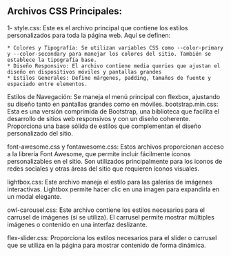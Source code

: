 ## Archivos CSS Principales:
1- style.css: Este es el archivo principal que contiene los estilos personalizados para toda la página web. Aquí se definen:

    * Colores y Tipografía: Se utilizan variables CSS como --color-primary y --color-secondary para manejar los colores del sitio. También se establece la tipografía base.
    * Diseño Responsivo: El archivo contiene media queries que ajustan el diseño en dispositivos móviles y pantallas grandes
    * Estilos Generales: Define márgenes, padding, tamaños de fuente y espaciado entre elementos.
Estilos de Navegación: Se maneja el menú principal con flexbox, ajustando su diseño tanto en pantallas grandes como en móviles.
bootstrap.min.css: Esta es una versión comprimida de Bootstrap, una biblioteca que facilita el desarrollo de sitios web responsivos y con un diseño coherente. Proporciona una base sólida de estilos que complementan el diseño personalizado del sitio.

font-awesome.css y fontawesome.css: Estos archivos proporcionan acceso a la librería Font Awesome, que permite incluir fácilmente iconos personalizables en el sitio. Son utilizados principalmente para los iconos de redes sociales y otras áreas del sitio que requieren íconos visuales.

lightbox.css: Este archivo maneja el estilo para las galerías de imágenes interactivas. Lightbox permite hacer clic en una imagen para expandirla en un modal elegante.

owl-carousel.css: Este archivo contiene los estilos necesarios para el carrusel de imágenes (si se utiliza). El carrusel permite mostrar múltiples imágenes o contenido en una interfaz deslizante.

flex-slider.css: Proporciona los estilos necesarios para el slider o carrusel que se utiliza en la página para mostrar contenido de forma dinámica.
